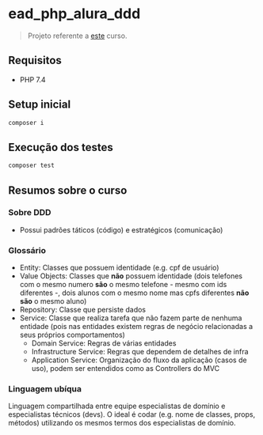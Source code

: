# ead_php_alura_ddd

> Projeto referente a [este](https://cursos.alura.com.br/course/domain-driven-design-php) curso.

## Requisitos

- PHP 7.4

## Setup inicial

```sh
composer i
```

## Execução dos testes

```sh
composer test
```

## Resumos sobre o curso

### Sobre DDD

- Possui padrões táticos (código) e estratégicos (comunicação)

### Glossário

- Entity: Classes que possuem identidade (e.g. cpf de usuário)
- Value Objects: Classes que **não** possuem identidade (dois telefones com o mesmo numero **são** o mesmo telefone - mesmo com ids diferentes -, dois alunos com o mesmo nome mas cpfs diferentes **não são** o mesmo aluno)
- Repository: Classe que persiste dados
- Service: Classe que realiza tarefa que não fazem parte de nenhuma entidade (pois nas entidades existem regras de negócio relacionadas a seus próprios comportamentos)
    - Domain Service: Regras de várias entidades
    - Infrastructure Service: Regras que dependem de detalhes de infra
    - Application Service: Organização do fluxo da aplicação (casos de uso), podem ser entendidos como as Controllers do MVC

### Linguagem ubíqua

Linguagem compartilhada entre equipe especialistas de domínio e especialistas técnicos (devs). O ideal é codar (e.g. nome de classes, props, métodos) utilizando os mesmos termos dos especialistas de domínio.
